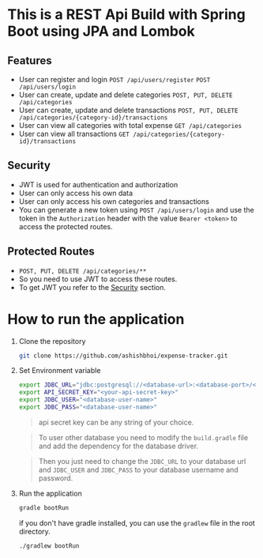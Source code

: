 # This is a REST Api Build with Spring Boot using JPA and Lombok

## Features

- User can register and login `POST /api/users/register` `POST /api/users/login`
- User can create, update and delete categories `POST, PUT, DELETE /api/categories`
- User can create, update and delete transactions `POST, PUT, DELETE /api/categories/{category-id}/transactions`
- User can view all categories with total expense `GET /api/categories`
- User can view all transactions `GET /api/categories/{category-id}/transactions`

## Security
- JWT is used for authentication and authorization
- User can only access his own data
- User can only access his own categories and transactions
- You can generate a new token using `POST /api/users/login` and use the token in the `Authorization` header with the
  value `Bearer <token>` to access the protected routes.

## Protected Routes
- `POST, PUT, DELETE /api/categories/**`
- So you need to use JWT to access these routes.
- To get JWT you refer to the [Security](#security) section.

# How to run the application

1. Clone the repository
    ```bash
    git clone https://github.com/ashishbhoi/expense-tracker.git
    ```

2. Set Environment variable
    ```bash
    export JDBC_URL="jdbc:postgresql://<database-url>:<database-port>/<your-database-name>"
    export API_SECRET_KEY="<your-api-secret-key>"
    export JDBC_USER="<database-user-name>"
    export JDBC_PASS="<database-user-name>"
    ```
   > api secret key can be any string of your choice.

   > To user other database you need to modify the `build.gradle` file and add the dependency for the database driver.

   > Then you just need to change the `JDBC_URL` to your database url and `JDBC_USER` and `JDBC_PASS` to your database
   username and password.

3. Run the application
    ```bash
    gradle bootRun
    ```
   if you don't have gradle installed, you can use the `gradlew` file in the root directory.
    ```bash
    ./gradlew bootRun
    ```